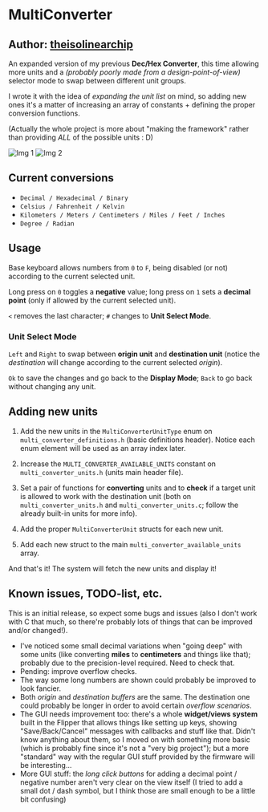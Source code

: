 # MultiConverter 

## Author: [theisolinearchip](https://github.com/theisolinearchip/flipperzero_stuff/tree/main/applications/multi_converter)

An expanded version of my previous __Dec/Hex Converter__, this time allowing more units and a _(probably poorly made from a design-point-of-view)_ selector mode
to swap between different unit groups.

I wrote it with the idea of _expanding the unit list_ on mind, so adding new ones it's a matter of increasing an array of constants + defining the proper conversion functions.

(Actually the whole project is more about "making the framework" rather than providing _ALL_ of the possible units : D)

![Img 1](http://albertgonzalez.coffee/projects/flipperzero/multi_converter/img/1_small.png) ![Img 2](http://albertgonzalez.coffee/projects/flipperzero/multi_converter/img/2_small.png)

## Current conversions

- `Decimal / Hexadecimal / Binary`
- `Celsius / Fahrenheit / Kelvin`
- `Kilometers / Meters / Centimeters / Miles / Feet / Inches`
- `Degree / Radian`

## Usage

Base keyboard allows numbers from `0` to `F`, being disabled (or not) according to the current selected unit.

Long press on `0` toggles a __negative__ value; long press on `1` sets a __decimal point__ (only if allowed by the current selected unit).

`<` removes the last character; `#` changes to __Unit Select Mode__.

### Unit Select Mode

`Left` and `Right` to swap between __origin unit__ and __destination unit__ (notice the _destination_ will change according to the current selected _origin_).

`Ok` to save the changes and go back to the __Display Mode__; `Back` to go back without changing any unit.

## Adding new units

1. Add the new units in the `MultiConverterUnitType` enum on `multi_converter_definitions.h` (basic definitions header). Notice each enum element will be used as an array index later.

2. Increase the `MULTI_CONVERTER_AVAILABLE_UNITS` constant on `multi_converter_units.h` (units main header file).

3. Set a pair of functions for __converting__ units and to __check__ if a target unit is allowed to work with the destination unit (both on `multi_converter_units.h`
and `multi_converter_units.c`; follow the already built-in units for more info).

4. Add the proper `MultiConverterUnit` structs for each new unit.

5. Add each new struct to the main `multi_converter_available_units` array.

And that's it! The system will fetch the new units and display it!

## Known issues, TODO-list, etc.

This is an initial release, so expect some bugs and issues (also I don't work with C that much, so there're probably lots of things that can be improved and/or changed!).

- I've noticed some small decimal variations when "going deep" with some units (like converting __miles__ to __centimeters__ and things like that); probably due to the precision-level required. Need to check that.
- Pending: improve overflow checks.
- The way some long numbers are shown could probably be improved to look fancier.
- Both _origin_ and _destination buffers_ are the same. The destination one could probably be longer in order to avoid certain _overflow scenarios_.
- The GUI needs improvement too: there's a whole __widget/views system__ built in the Flipper that allows things like setting up keys, showing "Save/Back/Cancel" messages with
callbacks and stuff like that. Didn't know anything about them, so I moved on with something more basic (which is probably fine since it's not a "very big project"); but
a more "standard" way with the regular GUI stuff provided by the firmware will be interesting...
- More GUI stuff: the _long click buttons_ for adding a decimal point / negative number aren't very clear on the view itself (I tried to add a small dot / dash symbol, but I think those are small enough to be a little bit confusing)
